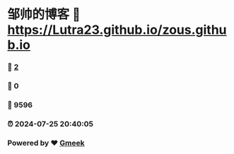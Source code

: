 # 邹帅的博客 :link: https://Lutra23.github.io/zous.github.io 
### :page_facing_up: [2](https://Lutra23.github.io/zous.github.io/tag.html) 
### :speech_balloon: 0 
### :hibiscus: 9596 
### :alarm_clock: 2024-07-25 20:40:05 
### Powered by :heart: [Gmeek](https://github.com/Meekdai/Gmeek)
